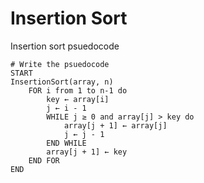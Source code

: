 # Insertion Sort

Insertion sort psuedocode

```
# Write the psuedocode 
START
InsertionSort(array, n)
    FOR i from 1 to n-1 do
        key ← array[i]
        j ← i - 1
        WHILE j ≥ 0 and array[j] > key do
            array[j + 1] ← array[j]
            j ← j - 1
        END WHILE
        array[j + 1] ← key
    END FOR
END
```
